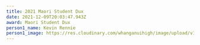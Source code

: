 ```yaml
---
title: 2021 Maori Student Dux
date: 2021-12-09T20:03:47.943Z
award: Maori Student Dux
person1_name: Kevin Rennie
person1_image: https://res.cloudinary.com/whanganuihigh/image/upload/v1648175736/Honours%20Board/Kevin_Rennie.jpg
---
```


